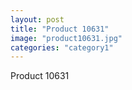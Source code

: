 ```yaml
---
layout: post
title: "Product 10631"
image: "product10631.jpg"
categories: "category1"
---
```

Product 10631
